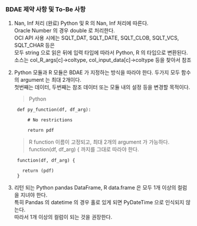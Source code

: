 ### BDAE 제약 사항 및 To-Be 사항

1. Nan, Inf 처리 (완료)
   Python 및 R 의 Nan, Inf 처리에 따른다. <br>
   Oracle Number 의 경우 double 로 처리한다. <br>
   OCI API 사용 시에는 SQLT_DAT, SQLT_DATE, SQLT_CLOB, SQLT_VCS, SQLT_CHAR 등은 <br>
   모두 string 으로 읽은 뒤에 입력 타입에 따라서 Python, R 의 타입으로 변환된다. <br>
   소스는 col_R_args[c]->coltype, col_input_data[c]->coltype 등을 찾아서 참조

2. Python 모듈과 R 모듈은 BDAE 가 지정하는 방식을 따라야 한다.
   두가지 모두 함수의 argument 는 최대 2개이다. <br>
   첫번째는 데이터, 두번째는 참조 데이터 또는 모듈 내의 설정 등을 변경할 목적이다.
   > Python 
   ```
    def py_function(df, df_arg):

        # No restrictions
   
        return pdf
   ```
   > R
   > function 이름이 고정되고, 최대 2개의 argument 가 가능하다.
   > function(df, df_arg) { 까지를 그대로 따라야 한다.
   ```
    function(df, df_arg) {

      return (pdf)
    }
   ```

3. 리턴 되는 Python pandas DataFrame, R data.frame 은 모두 1개 이상의 컬럼을 지녀야 한다.<br>
   특히 Pandas 의 datetime 의 경우 홀로 있게 되면 PyDateTime 으로 인식되지 않는다. <br>
   따라서 1개 이상의 컬럼이 되는 것을 권장한다.
   

